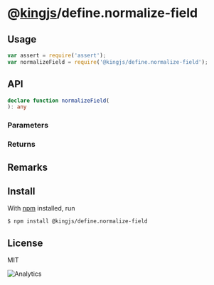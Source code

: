# @[kingjs](https://www.npmjs.com/package/kingjs)/define.normalize-field
## Usage
```js
var assert = require('assert');
var normalizeField = require('@kingjs/define.normalize-field');
```
## API
```ts
declare function normalizeField(
): any
```
### Parameters
### Returns
## Remarks
## Install
With [npm](https://npmjs.org/) installed, run
```
$ npm install @kingjs/define.normalize-field
```
## License
MIT

![Analytics](https://analytics.kingjs.net/define.normalize-field)